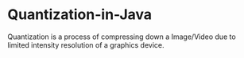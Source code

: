 # Quantization-in-Java
Quantization is a process of compressing down a Image/Video due to limited intensity resolution of a graphics device.
